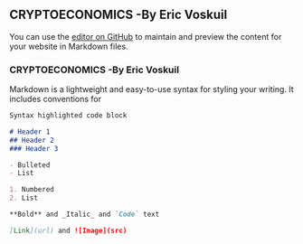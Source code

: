 ## CRYPTOECONOMICS -By Eric Voskuil

You can use the [editor on GitHub](https://github.com/Evbronson/CRYPTOECONOMICS/edit/main/README.md) to maintain and preview the content for your website in Markdown files.

### CRYPTOECONOMICS -By Eric Voskuil

Markdown is a lightweight and easy-to-use syntax for styling your writing. It includes conventions for

```markdown
Syntax highlighted code block

# Header 1
## Header 2
### Header 3

- Bulleted
- List

1. Numbered
2. List

**Bold** and _Italic_ and `Code` text

[Link](url) and ![Image](src)
```





